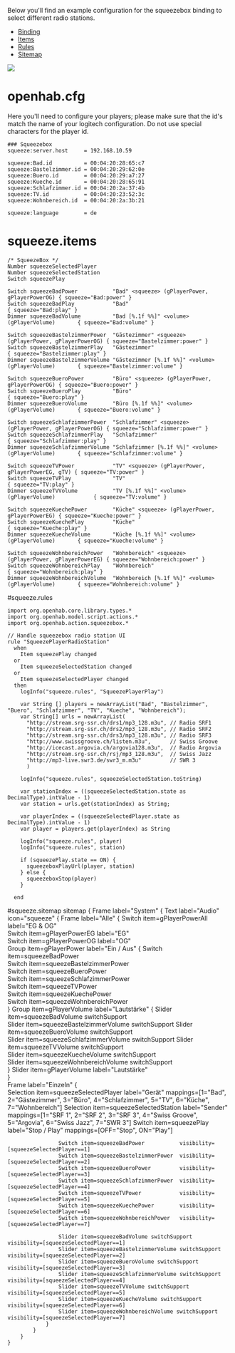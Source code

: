Below you'll find an example configuration for the squeezebox binding to select different radio stations.

 - [Binding](SqueezeboxExample#openhabcfg)
 - [Items](SqueezeboxExample#squeezeitems)
 - [Rules](SqueezeboxExample#squeezerules)
 - [Sitemap](SqueezeboxExample#squeezesitemap) 

![](https://dl.dropboxusercontent.com/u/1781347/wiki/2014-12-18%2017_13_05-openHAB.png)

# openhab.cfg

Here you'll need to configure your players; please make sure that the id's match the name of your logitech configuration. Do not use special characters for the player id.

    ### Squeezebox
    squeeze:server.host     = 192.168.10.59

    squeeze:Bad.id          = 00:04:20:28:65:c7
    squeeze:Bastelzimmer.id = 00:04:20:29:62:0e
    squeeze:Buero.id        = 00:04:20:29:a7:27
    squeeze:Kueche.id       = 00:04:20:28:65:91
    squeeze:Schlafzimmer.id = 00:04:20:2a:37:4b
    squeeze:TV.id           = 00:04:20:23:52:3c
    squeeze:Wohnbereich.id  = 00:04:20:2a:3b:21

    squeeze:language        = de

# squeeze.items

    /* SqueezeBox */
    Number squeezeSelectedPlayer
    Number squeezeSelectedStation
    Switch squeezePlay

    Switch squeezeBadPower           "Bad" <squeeze> (gPlayerPower, gPlayerPowerOG) { squeeze="Bad:power" }
    Switch squeezeBadPlay            "Bad"                                          { squeeze="Bad:play" }
    Dimmer squeezeBadVolume          "Bad [%.1f %%]" <volume> (gPlayerVolume)       { squeeze="Bad:volume" }

    Switch squeezeBastelzimmerPower  "Gästezimmer" <squeeze> (gPlayerPower, gPlayerPowerOG) { squeeze="Bastelzimmer:power" }
    Switch squeezeBastelzimmerPlay   "Gästezimmer"                                          { squeeze="Bastelzimmer:play" }
    Dimmer squeezeBastelzimmerVolume "Gästezimmer [%.1f %%]" <volume> (gPlayerVolume)       { squeeze="Bastelzimmer:volume" }

    Switch squeezeBueroPower         "Büro" <squeeze> (gPlayerPower, gPlayerPowerOG) { squeeze="Buero:power" }
    Switch squeezeBueroPlay          "Büro"                                          { squeeze="Buero:play" }
    Dimmer squeezeBueroVolume        "Büro [%.1f %%]" <volume> (gPlayerVolume)       { squeeze="Buero:volume" }

    Switch squeezeSchlafzimmerPower  "Schlafzimmer" <squeeze> (gPlayerPower, gPlayerPowerOG) { squeeze="Schlafzimmer:power" }
    Switch squeezeSchlafzimmerPlay   "Schlafzimmer"                                          { squeeze="Schlafzimmer:play" }
    Dimmer squeezeSchlafzimmerVolume "Schlafzimmer [%.1f %%]" <volume> (gPlayerVolume)       { squeeze="Schlafzimmer:volume" }

    Switch squeezeTVPower            "TV" <squeeze> (gPlayerPower, gPlayerPowerEG, gTV) { squeeze="TV:power" }
    Switch squeezeTVPlay             "TV"                                               { squeeze="TV:play" }
    Dimmer squeezeTVVolume           "TV [%.1f %%]" <volume> (gPlayerVolume)            { squeeze="TV:volume" }

    Switch squeezeKuechePower        "Küche" <squeeze> (gPlayerPower, gPlayerPowerEG) { squeeze="Kueche:power" }
    Switch squeezeKuechePlay         "Küche"                                          { squeeze="Kueche:play" }
    Dimmer squeezeKuecheVolume       "Küche [%.1f %%]" <volume> (gPlayerVolume)       { squeeze="Kueche:volume" }

    Switch squeezeWohnbereichPower   "Wohnbereich" <squeeze> (gPlayerPower, gPlayerPowerEG) { squeeze="Wohnbereich:power" }
    Switch squeezeWohnbereichPlay    "Wohnbereich"                                          { squeeze="Wohnbereich:play" }
    Dimmer squeezeWohnbereichVolume  "Wohnbereich [%.1f %%]" <volume> (gPlayerVolume)       { squeeze="Wohnbereich:volume" }

#squeeze.rules

	import org.openhab.core.library.types.*
	import org.openhab.model.script.actions.*
	import org.openhab.action.squeezebox.*

	// Handle squeezebox radio station UI
	rule "SqueezePlayerRadioStation"
	  when 
		Item squeezePlay changed
	  or
		Item squeezeSelectedStation changed
	  or
		Item squeezeSelectedPlayer changed
	  then
		logInfo("squeeze.rules", "SqueezePlayerPlay")
	   
		var String [] players = newArrayList("Bad", "Bastelzimmer", "Buero", "Schlafzimmer", "TV", "Kueche", "Wohnbereich");
		var String[] urls = newArrayList(
		  "http://stream.srg-ssr.ch/drs1/mp3_128.m3u", // Radio SRF1
		  "http://stream.srg-ssr.ch/drs2/mp3_128.m3u", // Radio SRF2
		  "http://stream.srg-ssr.ch/drs3/mp3_128.m3u", // Radio SRF3
		  "http://www.swissgroove.ch/listen.m3u",      // Swiss Groove
		  "http://icecast.argovia.ch/argovia128.m3u",  // Radio Argovia
		  "http://stream.srg-ssr.ch/rsj/mp3_128.m3u",  // Swiss Jazz
		  "http://mp3-live.swr3.de/swr3_m.m3u"         // SWR 3
		  )

		logInfo("squeeze.rules", squeezeSelectedStation.toString)
		
		var stationIndex = ((squeezeSelectedStation.state as DecimalType).intValue - 1)
		var station = urls.get(stationIndex) as String;
		
		var playerIndex = ((squeezeSelectedPlayer.state as DecimalType).intValue - 1) 
		var player = players.get(playerIndex) as String
		
		logInfo("squeeze.rules", player)
		logInfo("squeeze.rules", station)
		 
		if (squeezePlay.state == ON) {
		  squeezeboxPlayUrl(player, station)
		} else {
		  squeezeboxStop(player)
		}

	  end

#squeeze.sitemap
	sitemap
	{
		Frame label="System"  {
			Text label="Audio" icon="squeeze"  {
				Frame label="Alle"  {
					Switch item=gPlayerPowerAll label="EG & OG" 				
					Switch item=gPlayerPowerEG label="EG" 				
					Switch item=gPlayerPowerOG label="OG" 		
					Group item=gPlayerPower label="Ein / Aus"  {
						Switch item=squeezeBadPower           				
						Switch item=squeezeBastelzimmerPower  
						Switch item=squeezeBueroPower 	      
						Switch item=squeezeSchlafzimmerPower  
						Switch item=squeezeTVPower 			  
						Switch item=squeezeKuechePower 		  
						Switch item=squeezeWohnbereichPower   
					}
					Group item=gPlayerVolume label="Lautstärke"  {
						Slider item=squeezeBadVolume switchSupport 		    
						Slider item=squeezeBastelzimmerVolume switchSupport 
						Slider item=squeezeBueroVolume switchSupport 		
						Slider item=squeezeSchlafzimmerVolume switchSupport 
						Slider item=squeezeTVVolume switchSupport 		    
						Slider item=squeezeKuecheVolume switchSupport 		
						Slider item=squeezeWohnbereichVolume switchSupport 	
					}
					Slider item=gPlayerVolume label="Lautstärke" 				
				}			
				Frame label="Einzeln"  {				
					Selection item=squeezeSelectedPlayer label="Gerät" mappings=[1="Bad", 2="Gästezimmer", 3="Büro", 4="Schlafzimmer", 5="TV", 6="Küche", 7="Wohnbereich"]
					Selection item=squeezeSelectedStation label="Sender" mappings=[1="SRF 1", 2="SRF 2", 3="SRF 3", 4="Swiss Groove", 5="Argovia", 6="Swiss Jazz", 7="SWR 3"]
					Switch item=squeezePlay label="Stop / Play" mappings=[OFF="Stop", ON="Play"]
					
					Switch item=squeezeBadPower           visibility=[squeezeSelectedPlayer==1]				
					Switch item=squeezeBastelzimmerPower  visibility=[squeezeSelectedPlayer==2]
					Switch item=squeezeBueroPower 	      visibility=[squeezeSelectedPlayer==3]
					Switch item=squeezeSchlafzimmerPower  visibility=[squeezeSelectedPlayer==4]
					Switch item=squeezeTVPower 			  visibility=[squeezeSelectedPlayer==5]
					Switch item=squeezeKuechePower 		  visibility=[squeezeSelectedPlayer==6]
					Switch item=squeezeWohnbereichPower   visibility=[squeezeSelectedPlayer==7]
					
					Slider item=squeezeBadVolume switchSupport 		    visibility=[squeezeSelectedPlayer==1]
					Slider item=squeezeBastelzimmerVolume switchSupport visibility=[squeezeSelectedPlayer==2]
					Slider item=squeezeBueroVolume switchSupport 		visibility=[squeezeSelectedPlayer==3]
					Slider item=squeezeSchlafzimmerVolume switchSupport visibility=[squeezeSelectedPlayer==4]
					Slider item=squeezeTVVolume switchSupport 		    visibility=[squeezeSelectedPlayer==5]
					Slider item=squeezeKuecheVolume switchSupport 		visibility=[squeezeSelectedPlayer==6]
					Slider item=squeezeWohnbereichVolume switchSupport 	visibility=[squeezeSelectedPlayer==7] 			
				}		
			}		
		}	
	}